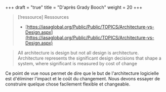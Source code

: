 +++
draft = "true"
title = "D'après Grady Booch"
weight = 20
+++

> [!ressource] Ressources
> - [https://iasaglobal.org/Public/Public/TOPICS/Architecture-vs-Design.aspx](https://iasaglobal.org/Public/Public/TOPICS/Architecture-vs-Design.aspx)


> All architecture is design but not all design is architecture. Architecture represents the significant design decisions that shape a system, where significant is measured by cost of change

Ce point de vue nous permet de dire que le but de l'architecture logicielle est d'éliminer l'impact et le coût du changement. Nous devons essayer de construire quelque chose facilement flexible et changeable.
